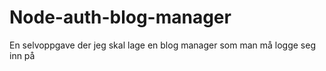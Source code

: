 # Node-auth-blog-manager
En selvoppgave der jeg skal lage en blog manager som man må logge seg inn på
